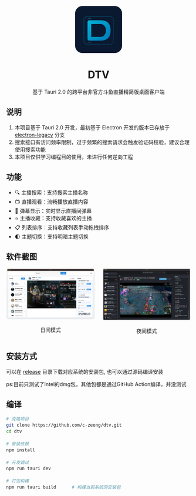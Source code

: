 <div align="center">
  <img src="images/icon.png" alt="DTV Logo" width="128" height="128">
  <h1>DTV</h1>
  <p>基于 Tauri 2.0 的跨平台非官方斗鱼直播精简版桌面客户端</p>
</div>


## 说明

1. 本项目基于 Tauri 2.0 开发，最初基于 Electron 开发的版本已存放于 [electron-legacy](https://github.com/c-zeong/DTV/tree/electron-legacy) 分支
2. 搜索接口有访问频率限制，过于频繁的搜索请求会触发验证码校验，建议合理使用搜索功能
3. 本项目仅供学习编程目的使用，未进行任何逆向工程

## 功能

- 🔍 主播搜索：支持搜索主播名称
- 📺 直播观看：流畅播放直播内容
- 💬 弹幕显示：实时显示直播间弹幕
- ⭐ 主播收藏：支持收藏喜欢的主播
- 📋 列表排序：支持收藏列表手动拖拽排序
- 🌓 主题切换：支持明暗主题切换

## 软件截图

<div align="center">
  <div style="display: flex; justify-content: center; gap: 20px;">
    <div>
      <img src="images/iShot_light.png" alt="日间模式" width="400">
      <p>日间模式</p>
    </div>
    <div>
      <img src="images/iShot_dark.png" alt="夜间模式" width="400"> 
      <p>夜间模式</p>
    </div>
  </div>
</div>

## 安装方式

可以在 [release](https://github.com/c-zeong/dtv/releases) 目录下载对应系统的安装包, 也可以通过源码编译安装

ps:目前只测试了Intel的dmg包，其他包都是通过GitHub Action编译，并没测试

## 编译

```bash
# 克隆项目
git clone https://github.com/c-zeong/dtv.git
cd dtv

# 安装依赖
npm install

# 开发调试
npm run tauri dev

# 打包构建
npm run tauri build      # 构建当前系统的安装包
```
